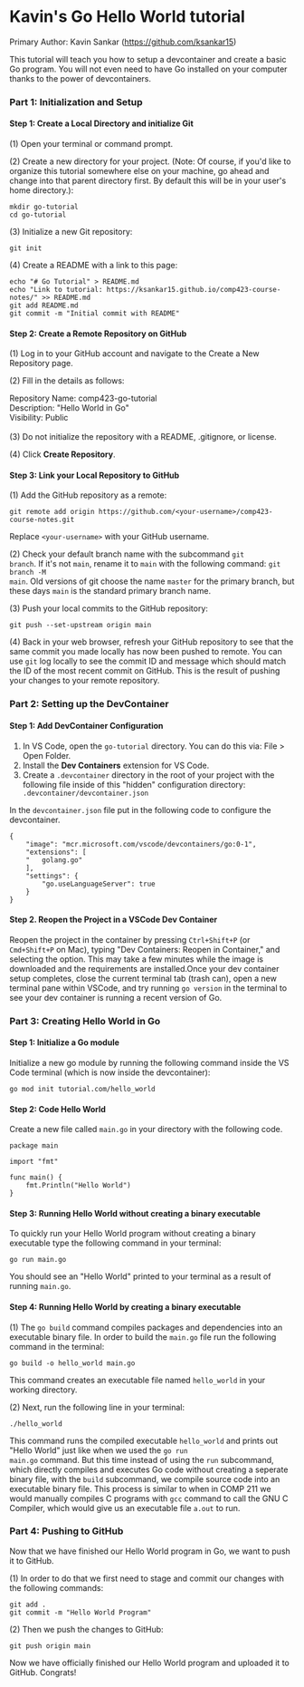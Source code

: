 # Kavin's Go Hello World tutorial

Primary Author: Kavin Sankar (https://github.com/ksankar15)

This tutorial will teach you how to setup a devcontainer and create a basic Go program. You will not even need to have Go installed on your computer thanks to the power of devcontainers.

<h3><strong>Part 1: Initialization and Setup</strong></h3>

<h4><strong>Step 1: Create a Local Directory and initialize Git</strong></h4>

(1) Open your terminal or command prompt.

(2) Create a new directory for your project. (Note: Of course, if you'd like to organize this tutorial somewhere else on your machine, go ahead and change into that parent directory first. By default this will be in your user's home directory.):

    mkdir go-tutorial
    cd go-tutorial

(3) Initialize a new Git repository:

    git init

(4) Create a README with a link to this page:

    echo "# Go Tutorial" > README.md
    echo "Link to tutorial: https://ksankar15.github.io/comp423-course-notes/" >> README.md
    git add README.md
    git commit -m "Initial commit with README"

<h4><strong>Step 2: Create a Remote Repository on GitHub</strong></h4>

(1) Log in to your GitHub account and navigate to the Create a New Repository page.

(2) Fill in the details as follows:

Repository Name: comp423-go-tutorial<br>
Description: "Hello World in Go"<br>
Visibility: Public<br>
<br>
(3) Do not initialize the repository with a README, .gitignore, or license.

(4) Click <strong>Create Repository</strong>.

<h4><strong>Step 3: Link your Local Repository to GitHub</strong></h4>

(1) Add the GitHub repository as a remote:

    git remote add origin https://github.com/<your-username>/comp423-course-notes.git

Replace <code>&lt;your-username&gt;</code> with your GitHub username.

(2) Check your default branch name with the subcommand <code>git branch</code>. If it's not <code>main</code>, rename it to <code>main</code> with the following command: <code>git branch -M main</code>. Old versions of git choose the name <code>master</code> for the primary branch, but these days <code>main</code> is the standard primary branch name.

(3) Push your local commits to the GitHub repository:

    git push --set-upstream origin main

(4) Back in your web browser, refresh your GitHub repository to see that the same commit you made locally has now been pushed to remote. You can use <code>git</code> log locally to see the commit ID and message which should match the ID of the most recent commit on GitHub. This is the result of pushing your changes to your remote repository.

<h3><strong>Part 2: Setting up the DevContainer</strong></h3>

<h4><strong>Step 1: Add DevContainer Configuration</strong></h4>

<ol>
    <li>In VS Code, open the <code>go-tutorial</code> directory. You can do this via: File > Open Folder.</li>
    <li>Install the <strong>Dev Containers</strong> extension for VS Code.</li>
    <li>Create a <code>.devcontainer</code> directory in the root of your project with the following file inside of this "hidden" configuration directory:</li>
    <code>.devcontainer/devcontainer.json</code>
</ol>

In the <code>devcontainer.json</code> file put in the following code to configure the devcontainer.

    {
        "image": "mcr.microsoft.com/vscode/devcontainers/go:0-1",
        "extensions": [
        "   golang.go"
        ],
        "settings": {
            "go.useLanguageServer": true
        }
    }

<h4><strong>Step 2. Reopen the Project in a VSCode Dev Container</strong></h4>
Reopen the project in the container by pressing <code>Ctrl+Shift+P</code> (or <code>Cmd+Shift+P</code> on Mac), typing "Dev Containers: Reopen in Container," and selecting the option. This may take a few minutes while the image is downloaded and the requirements are installed.Once your dev container setup completes, close the current terminal tab (trash can), open a new terminal pane within VSCode, and try running <code>go version</code> in the terminal to see your dev container is running a recent version of Go.

<h3><strong>Part 3: Creating Hello World in Go</strong></h3>

<h4><strong>Step 1: Initialize a Go module</strong></h4>

Initialize a new go module by running the following command inside the VS Code terminal (which is now inside the devcontainer):

    go mod init tutorial.com/hello_world

<h4><strong>Step 2: Code Hello World</strong></h4>

Create a new file called <code>main.go</code> in your directory with the following code.

    package main

    import "fmt"

    func main() {
        fmt.Println("Hello World")
    }

<h4><strong>Step 3: Running Hello World without creating a binary executable</strong></h4>

To quickly run your Hello World program without creating a binary executable type the following command in your terminal:

    go run main.go

You should see an "Hello World" printed to your terminal as a result of running <code>main.go</code>.

<h4><strong>Step 4: Running Hello World by creating a binary executable</strong></h4>

(1) The <code>go build</code> command compiles packages and dependencies into an executable binary file. In order to build the <code>main.go</code> file run the following command in the terminal:

    go build -o hello_world main.go

This command creates an executable file named <code>hello_world</code> in your working directory.

(2) Next, run the following line in your terminal:

    ./hello_world

This command runs the compiled executable <code>hello_world</code> and prints out "Hello World" just like when we used the <code>go run main.go</code> command. But this time instead of using the <code>run</code> subcommand, which directly compiles and executes Go code without creating a seperate binary file, with the <code>build</code> subcommand, we compile source code into an executable binary file. This process is similar to when in COMP 211 we would manually compiles C programs with <code>gcc</code> command to call the GNU C Compiler, which would give us an executable file <code>a.out</code> to run.

<h3><strong>Part 4: Pushing to GitHub</strong></h3>

Now that we have finished our Hello World program in Go, we want to push it to GitHub.

(1) In order to do that we first need to stage and commit our changes with the following commands:

    git add .
    git commit -m "Hello World Program"

(2) Then we push the changes to GitHub:

    git push origin main

Now we have officially finished our Hello World program and uploaded it to GitHub. Congrats!